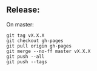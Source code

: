 Release:
--------
On master:

    git tag vX.X.X
    git checkout gh-pages
    git pull origin gh-pages
    git merge --no-ff master vX.X.X
    git push --all
    git push --tags

